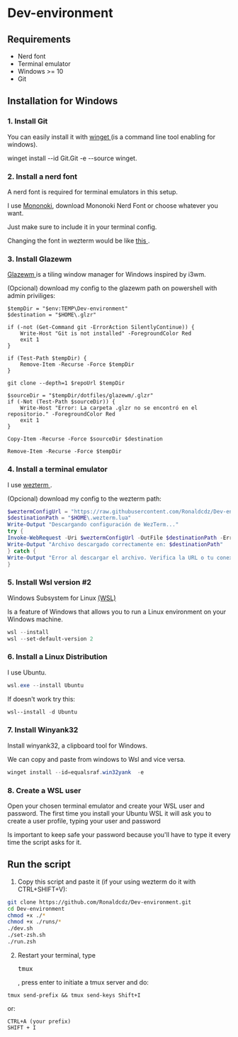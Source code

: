 # Dev-environment

## Requirements

- Nerd font
- Terminal emulator
- Windows >= 10
- Git

## Installation for Windows

### 1. Install Git

You can easily install it with [ winget ](https://learn.microsoft.com/en-us/windows/package-manager/winget/) (is a command line tool enabling for windows).

winget install --id Git.Git -e --source winget.

### 2. Install a nerd font

A nerd font is required for terminal emulators in this setup.

I use [ Mononoki](https://www.nerdfonts.com/font-downloads), download Mononoki Nerd Font or choose whatever you want.

Just make sure to include it in your terminal config.

Changing the font in wezterm would be like [ this ](https://wezterm.org/config/fonts.html).

### 3. Install Glazewm

[ Glazewm ](https://github.com/glzr-io/glazewm?tab=readme-ov-file#installation) is a tiling window manager for Windows inspired by i3wm.

(Opcional) download my config to the glazewm path on powershell with admin priviliges:

```$repoUrl = "https://github.com/Ronaldcdz/Dev-environment.git"
$tempDir = "$env:TEMP\Dev-environment"
$destination = "$HOME\.glzr"

if (-not (Get-Command git -ErrorAction SilentlyContinue)) {
    Write-Host "Git is not installed" -ForegroundColor Red
    exit 1
}

if (Test-Path $tempDir) {
    Remove-Item -Recurse -Force $tempDir
}

git clone --depth=1 $repoUrl $tempDir

$sourceDir = "$tempDir/dotfiles/glazewm/.glzr"
if (-Not (Test-Path $sourceDir)) {
    Write-Host "Error: La carpeta .glzr no se encontró en el repositorio." -ForegroundColor Red
    exit 1
}

Copy-Item -Recurse -Force $sourceDir $destination

Remove-Item -Recurse -Force $tempDir
```

### 4. Install a terminal emulator

I use [ wezterm ](https://wezterm.org/installation.html).

(Opcional) download my config to the wezterm path:

```powershell
$weztermConfigUrl = "https://raw.githubusercontent.com/Ronaldcdz/Dev-environment/blob/main/dotfiles/wezterm/.wezterm.lua"
$destinationPath = "$HOME\.wezterm.lua"
Write-Output "Descargando configuración de WezTerm..."
try {
Invoke-WebRequest -Uri $weztermConfigUrl -OutFile $destinationPath -ErrorAction Stop
Write-Output "Archivo descargado correctamente en: $destinationPath"
} catch {
Write-Output "Error al descargar el archivo. Verifica la URL o tu conexión a internet."
}
```

### 5. Install Wsl version #2

Windows Subsystem for Linux [ (WSL) ](https://learn.microsoft.com/en-us/windows/wsl/about)

Is a feature of Windows that allows you to run a Linux environment on your Windows machine.

```powershell
wsl --install
wsl --set-default-version 2
```

### 6. Install a Linux Distribution

I use Ubuntu.

```powershell
wsl.exe --install Ubuntu
```

If doesn't work try this:

```powershell
wsl--install -d Ubuntu
```

### 7. Install Winyank32

Install winyank32, a clipboard tool for Windows.

We can copy and paste from windows to Wsl and vice versa.

```powershell
winget install --id=equalsraf.win32yank  -e
```

### 8. Create a WSL user

Open your chosen terminal emulator and create your WSL user and password.
The first time you install your Ubuntu WSL it will ask you to create a user profile, typing your user and password

Is important to keep safe your password because you'll have to type it every time the
script asks for it.

## Run the script

1. Copy this script and paste it (if your using wezterm do it with CTRL+SHIFT+V):

```bash
git clone https://github.com/Ronaldcdz/Dev-environment.git
cd Dev-environment
chmod +x ./*
chmod +x ./runs/*
./dev.sh
./set-zsh.sh
./run.zsh
```

2. Restart your terminal, type <pre>tmux</pre>, press enter to initiate a tmux server and do:

```tmux
tmux send-prefix && tmux send-keys Shift+I
```

or:

```tmux
CTRL+A (your prefix)
SHIFT + I
```
